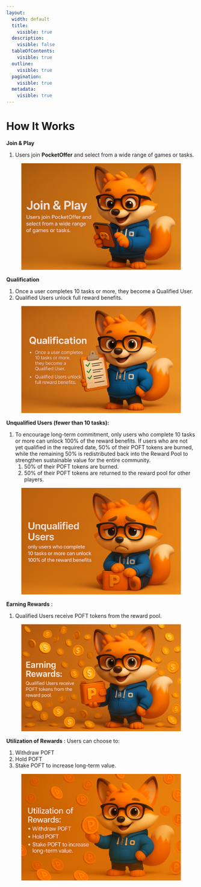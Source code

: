 ```yaml
---
layout:
  width: default
  title:
    visible: true
  description:
    visible: false
  tableOfContents:
    visible: true
  outline:
    visible: true
  pagination:
    visible: true
  metadata:
    visible: true
---
```


# How It Works

**Join & Play**

1. Users join **PocketOffer** and select from a wide range of games or tasks.&#x20;

<figure><img src=".gitbook/assets/20250827_0909_Cáo Chơi PocketOffer_remix_01k3mmfv08enmrgtyfsqznp4w0.png" alt=""><figcaption></figcaption></figure>



**Qualification**

1. Once a user completes 10 tasks or more, they become a Qualified User.
2. Qualified Users unlock full reward benefits.

<figure><img src=".gitbook/assets/20250827_0906_Chú Cáo PocketOffer_remix_01k3mm8zzhe719jajmznq2xbr0.png" alt=""><figcaption></figcaption></figure>



**Unqualified Users (fewer than 10 tasks):**&#x20;

1. To encourage long-term commitment, only users who complete 10 tasks or more can unlock 100% of the reward benefits. If users who are not yet qualified in the required date, 50% of their POFT tokens are burned, while the remaining 50% is redistributed back into the Reward Pool to strengthen sustainable value for the entire community.
   1. 50% of their POFT tokens are burned.
   2. 50% of their POFT tokens are returned to the reward pool for other players.

<figure><img src=".gitbook/assets/20250827_0921_Cáo Thất Vọng PocketOffer_remix_01k3mn53w4fjg853drvgngr9jn.png" alt=""><figcaption></figcaption></figure>



**Earning Rewards** :&#x20;

1. Qualified Users receive POFT tokens from the reward pool.

<figure><img src=".gitbook/assets/20250827_0919_Cáo Nhận Token POFT_remix_01k3mn36epeyzvrg3m8refn8sv.png" alt=""><figcaption></figcaption></figure>



**Utilization of Rewards** : Users can choose to:

1. Withdraw POFT
2. Hold POFT
3. Stake POFT to increase long-term value.

<figure><img src=".gitbook/assets/20250827_0936_Fox with Tokens_remix_01k3mp1ba9fagt5nsjss6v7k3f.png" alt=""><figcaption></figcaption></figure>








